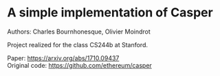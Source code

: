 # A simple implementation of Casper
Authors: Charles Bournhonesque, Olivier Moindrot

Project realized for the class CS244b at Stanford.


Paper: https://arxiv.org/abs/1710.09437  
Original code: https://github.com/ethereum/casper
